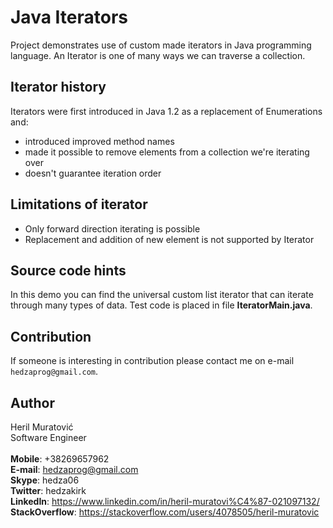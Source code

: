 # Java Iterators
Project demonstrates use of custom made iterators in Java programming language.
An Iterator is one of many ways we can traverse a collection.

## Iterator history
Iterators were first introduced in Java 1.2 as a replacement of Enumerations and:
- introduced improved method names
- made it possible to remove elements from a collection we're iterating over
- doesn't guarantee iteration order

## Limitations of iterator
- Only forward direction iterating is possible
- Replacement and addition of new element is not supported by Iterator

## Source code hints
In this demo you can find the universal custom list iterator that can iterate through many types of data. 
Test code is placed in file **IteratorMain.java**.

## Contribution
If someone is interesting in contribution please contact me on e-mail ```hedzaprog@gmail.com```.

## Author
Heril Muratović  
Software Engineer  
<br>
**Mobile**: +38269657962  
**E-mail**: hedzaprog@gmail.com  
**Skype**: hedza06  
**Twitter**: hedzakirk  
**LinkedIn**: https://www.linkedin.com/in/heril-muratovi%C4%87-021097132/  
**StackOverflow**: https://stackoverflow.com/users/4078505/heril-muratovic